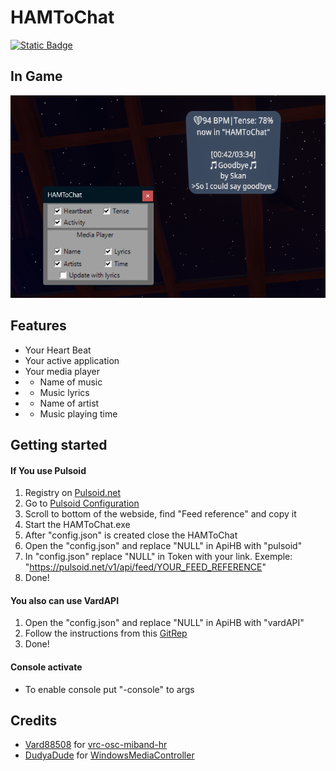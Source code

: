 # HAMToChat
[![Static Badge](https://img.shields.io/badge/HAMToChat-v0.1-green)](https://github.com/1sup4ik1/HAMToChat/releases/tag/v0.1)
## In Game

<img src="https://github.com/1sup4ik1/HAMToChat/blob/master/image/image.png" alt="login">

## Features
- Your Heart Beat
- Your active application
- Your media player
- - Name of music
- - Music lyrics
- - Name of artist
- - Music playing time
## Getting started
#### If You use Pulsoid
1. Registry on [Pulsoid.net](https://pulsoid.net/)
2. Go to [Pulsoid Configuration](https://pulsoid.net/ui/configuration)
3. Scroll to bottom of the webside, find "Feed reference" and copy it
4. Start the HAMToChat.exe
5. After "config.json" is created close the HAMToChat
6. Open the "config.json" and replace "NULL" in ApiHB with "pulsoid"
7. In "config.json" replace "NULL" in Token with your link. Exemple: "https://pulsoid.net/v1/api/feed/YOUR_FEED_REFERENCE"
8. Done!
#### You also can use VardAPI
1. Open the "config.json" and replace "NULL" in ApiHB with "vardAPI"
2. Follow the instructions from this [GitRep](https://github.com/vard88508/vrc-osc-miband-hrm)
3. Done!
#### Console activate
- To enable console put "-console" to args
## Credits
- [Vard88508](https://github.com/vard88508) for [vrc-osc-miband-hr](https://vard88508.github.io/vrc-osc-miband-hrm/html/)
- [DudyaDude](https://github.com/DubyaDude) for [WindowsMediaController](https://github.com/DubyaDude/WindowsMediaController)
